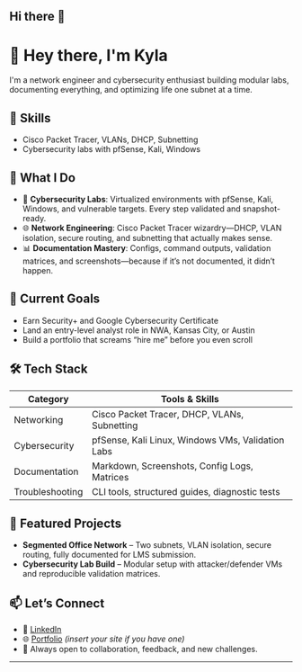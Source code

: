 ## Hi there 👋
# 👋 Hey there, I'm Kyla

I'm a network engineer and cybersecurity enthusiast building modular labs, documenting everything, and optimizing life one subnet at a time.

## 🔧 Skills
- Cisco Packet Tracer, VLANs, DHCP, Subnetting
- Cybersecurity labs with pfSense, Kali, Windows

## 🧠 What I Do
- 🔐 **Cybersecurity Labs**: Virtualized environments with pfSense, Kali, Windows, and vulnerable targets. Every step validated and snapshot-ready.
- 🌐 **Network Engineering**: Cisco Packet Tracer wizardry—DHCP, VLAN isolation, secure routing, and subnetting that actually makes sense.
- 📊 **Documentation Mastery**: Configs, command outputs, validation matrices, and screenshots—because if it’s not documented, it didn’t happen.

## 🎯 Current Goals
- Earn Security+ and Google Cybersecurity Certificate  
- Land an entry-level analyst role in NWA, Kansas City, or Austin  
- Build a portfolio that screams “hire me” before you even scroll

## 🛠️ Tech Stack
| Category         | Tools & Skills                                      |
|------------------|-----------------------------------------------------|
| Networking       | Cisco Packet Tracer, DHCP, VLANs, Subnetting        |
| Cybersecurity    | pfSense, Kali Linux, Windows VMs, Validation Labs   |
| Documentation    | Markdown, Screenshots, Config Logs, Matrices        |
| Troubleshooting  | CLI tools, structured guides, diagnostic tests      |

## 📁 Featured Projects
- **Segmented Office Network** – Two subnets, VLAN isolation, secure routing, fully documented for LMS submission.
- **Cybersecurity Lab Build** – Modular setup with attacker/defender VMs and reproducible validation matrices.

## 📫 Let’s Connect
- 💼 [LinkedIn](http://linkedin.com/in/kyla-wagoner)
- 🌐 [Portfolio](https://yourportfolio.com) *(insert your site if you have one)*
- 🧠 Always open to collaboration, feedback, and new challenges.

---
